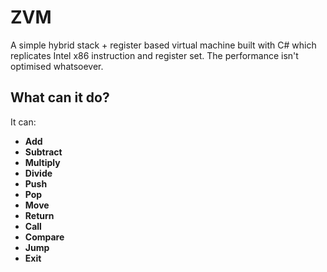 # ZVM
 A simple hybrid stack + register based virtual machine built with C# which replicates Intel x86 instruction and register set. 
The performance isn't optimised whatsoever.

## What can it do?
It can:
 - **Add**
 - **Subtract**
 - **Multiply**
 - **Divide**
 - **Push**
 - **Pop**
 - **Move**
 - **Return**
 - **Call**
 - **Compare**
 - **Jump**
 - **Exit**